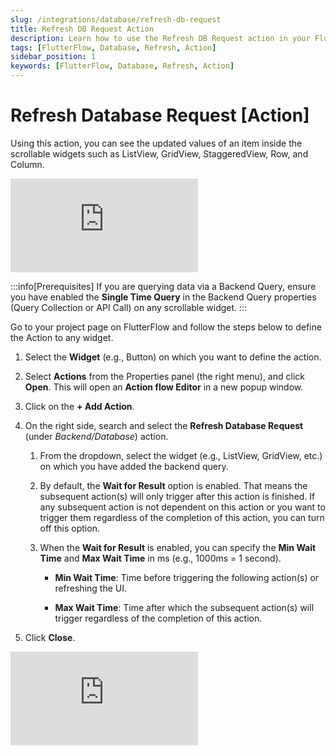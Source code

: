 ```yaml
---
slug: /integrations/database/refresh-db-request
title: Refresh DB Request Action
description: Learn how to use the Refresh DB Request action in your FlutterFlow app to refresh your database content.
tags: [FlutterFlow, Database, Refresh, Action]
sidebar_position: 1
keywords: [FlutterFlow, Database, Refresh, Action]
---
```



# Refresh Database Request [Action]

Using this action, you can see the updated values of an item inside the scrollable widgets such as ListView, GridView, StaggeredView, Row, and Column.

<div style={{
    position: 'relative',
    paddingBottom: 'calc(56.67989417989418% + 41px)', // Keeps the aspect ratio and additional padding
    height: 0,
    width: '100%'
}}>
    <iframe 
        src="https://demo.arcade.software/RHeXnnQJzE4LsuzxJQTE?embed&show_copy_link=true"
        title=""
        style={{
            position: 'absolute',
            top: 0,
            left: 0,
            width: '100%',
            height: '100%',
            colorScheme: 'light'
        }}
        frameborder="0"
        loading="lazy"
        webkitAllowFullScreen
        mozAllowFullScreen
        allowFullScreen
        allow="clipboard-write">
    </iframe>
</div>

<p></p>

:::info[Prerequisites]
If you are querying data via a Backend Query, ensure you have enabled the **Single Time Query** in the Backend Query properties (Query Collection or API Call) on any scrollable widget.
:::

Go to your project page on FlutterFlow and follow the steps below to define the Action to any widget.

1. Select the **Widget** (e.g., Button) on which you want to define the action.
5. Select **Actions** from the Properties panel (the right menu), and click **Open**. This will open an **Action flow Editor** in a new popup window.
8. Click on the **+ Add Action**.
11. On the right side, search and select the **Refresh Database Request** (under *Backend/Database*) action.

	1. From the dropdown, select the widget (e.g., ListView, GridView, etc.) on which you have 
    added the backend query.
    
	5. By default, the **Wait for Result** option is enabled. That means the subsequent action(s) will only trigger after this action is finished. If any subsequent action is not dependent on this action or you want to trigger them regardless of the completion of this action, you can turn off this option.
	8. When the **Wait for Result** is enabled, you can specify the **Min Wait Time** and **Max Wait Time** in ms (e.g., 1000ms = 1 second).
		* **Min Wait Time**: Time before triggering the following action(s) or refreshing the UI.
       
		* **Max Wait Time**: Time after which the subsequent action(s) will trigger regardless of the completion of this action.
14. Click **Close**.


<p></p>

<div style={{
    position: 'relative',
    paddingBottom: 'calc(56.67989417989418% + 41px)', // Keeps the aspect ratio and additional padding
    height: 0,
    width: '100%'
}}>
    <iframe 
        src="https://demo.arcade.software/Jd0cQRUg50L0WXNJd56y?embed&show_copy_link=true"
        title=""
        style={{
            position: 'absolute',
            top: 0,
            left: 0,
            width: '100%',
            height: '100%',
            colorScheme: 'light'
        }}
        frameborder="0"
        loading="lazy"
        webkitAllowFullScreen
        mozAllowFullScreen
        allowFullScreen
        allow="clipboard-write">
    </iframe>
</div>

<p></p>
